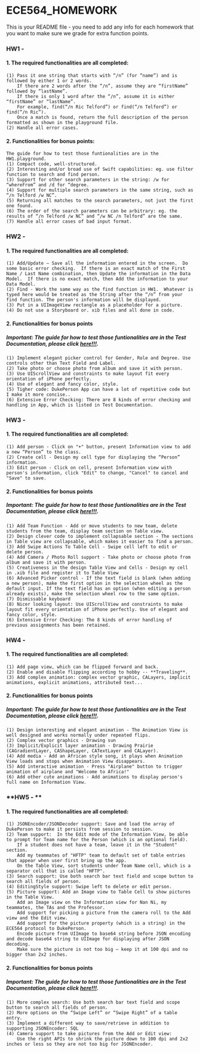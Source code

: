 #  ECE564_HOMEWORK
This is your README file - you need to add any info for each homework that you want to make sure we grade for extra function points.  
### HW1 -
#### 1. The required functionalities are all completed:
    (1) Pass it one string that starts with “/n” (for “name”) and is followed by either 1 or 2 words. 
        If there are 2 words after the “/n”, assume they are “firstName” followed by “lastName”.  
        If there is only 1 word after the “/n”, assume it is either “firstName” or “lastName”. 
        For example, find(“/n Ric Telford”) or find(“/n Telford”) or find(“/n Ric”). 
        Once a match is found, return the full description of the person formatted as shown in the playground file.
    (2) Handle all error cases.


#### 2. Functionalities for bonus points:
    The guide for how to test those funtionalities are in the HW1.playground.
    (1) Compact code, well-structured.
    (2) Interesting and/or broad use of Swift capabilities: eg. use filter function to search and find person.
    (3) Support for other search parameters in the string: /w for “whereFrom” and /d for “degree.
    (4) Support for multiple search parameters in the same string, such as “/n Telford /w NC”.
    (5) Returning all matches to the search parameters, not just the first one found.
    (6) The order of the search parameters can be arbitrary: eg. the results of “/n Telford /w NC” and “/w NC /n Telford” are the same.
    (7) Handle all error cases of bad input format.



### HW2 - 
#### 1. The required functionalities are all completed:
    (1) Add/Update – Save all the information entered in the screen.  Do some basic error checking.  If there is an exact match of the First Name / Last Name combination, then Update the information in the Data Model.  If there is no exact match, then Add the information to your Data Model.
    (2) Find - Work the same way as the find function in HW1.  Whatever is typed here would be treated as the String after the “/n” from your find function. The person's information will be displayed.
    (3) Put in a UIImageView rectangle as a placeholder for a picture. 
    (4) Do not use a Storyboard or. xib files and all done in code.

#### 2. Functionalities for bonus points
##### Important: The guide for how to test those funtionalities are in the Test Documentation, please click [here!!!](https://gitlab.oit.duke.edu/nn75/ece564_homework/blob/master/Test_Document/test_document.md).
    
    
    (1) Implement elegant picker control for Gender, Role and Degree. Use controls other than Text Field and Label.
    (2) Take photo or choose photo from album and save it with person.
    (3) Use UIScrollView and constraints to make layout fit every orientation of iPhone perfectly.
    (4) Use of elegant and fancy color, style.
    (5) Tigher code: DukePerson App can have a lot of repetitive code but I make it more concise..
    (6) Extensive Error Checking: There are 8 kinds of error checking and handling in App, which is listed in Test Documentation.
    


### HW3 - 
#### 1. The required functionalities are all completed:
    (1) Add person - Click on "+" button, present Information view to add a new “Person” to the class.
    (2) Create cell - Design my cell type for displaying the “Person” information.
    (3) Edit person - Click on cell, present Information view with person's information, click "Edit" to change, "Cancel" to cancel and "Save" to save.
    
#### 2. Functionalities for bonus points    
##### Important: The guide for how to test those funtionalities are in the Test Documentation, please click [here!!!](https://gitlab.oit.duke.edu/nn75/ece564_homework/blob/master/Test_Document/test_document.md).
    (1) Add Team Function - Add or move students to new team, delete students from the team, display team section on Table view.
    (2) Design clever code to implement collapsable section - The sections in Table view are collapsable, which makes it easier to find a person.
    (3) Add Swipe Actions To Table Cell - Swipe cell left to edit or delete person.
    (4) Add Camera / Photo Roll support - Take photo or choose photo from album and save it with person.
    (5) Creativeness in the design Table View and Cells - Design my cell in .xib file and register it to Table View
    (6) Advanced Picker control - If the text field is blank (when adding a new person), make the first option in the selection wheel as the default input. If the text field has an option (when editing a person already exists), make the selection wheel row to the same option.
    (7) Dismissable keyboard
    (8) Nicer looking layout: Use UIScrollView and constraints to make layout fit every orientation of iPhone perfectly. Use of elegant and fancy color, style.
    (6) Extensive Error Checking: The 8 kinds of error handling of previous assignments has been retained.


### HW4 - 
#### 1. The required functionalities are all completed:
    (1) Add page view, which can be flipped forward and back.
    (2) Enable and disable flipping according to hobby -- **Traveling**.
    (3) Add complex animation: complex vector graphic, CALayers, implicit animations, explicit animations, attributed text...
    
#### 2. Functionalities for bonus points
##### Important: The guide for how to test those funtionalities are in the Test Documentation, please click [here!!!](https://gitlab.oit.duke.edu/nn75/ece564_homework/blob/master/Test_Document/test_document.md).
    (1) Design interesting and elegant animation - The Animation View is well designed and works normally under repeated flips.
    (2) Complex vector graphics - Drawing sun
    (3) Implicit/Explicit layer animation - Drawing Prairie (CAGradientLayer, CAShapeLayer, CATextLayer and CALayer).
    (4) Add media - Add an African style song, it plays when Animation View loads and stops when Animation View disappears.
    (5) Add interactive animation - Press "Airplane" button to trigger animation of airplane and "Welcome to Africa!"
    (6) Add other cute animations - Add animations to display person's full name on Information View.
    
    

### **HW5 - **
#### 1. The required functionalities are all completed:
    (1) JSONEncoder/JSONDecoder support: Save and load the array of DukePerson to make it persists from session to session.
    (2) Team support:  In the Edit mode of the Information View, be able to prompt for Team name for the Person (which is an optional field). 
        If a student does not have a team, leave it in the "Student" section. 
        Add my teammates of "HFTP" team to default set of table entries that appear when user first bring up the app. 
        On the Table View, sort students under Team Name cell, which is a separator cell that is called "HFTP".
    (3) Search support: Use both search bar text field and scope button to search all fields of person.
    (4) EditingStyle support: Swipe left to delete or edit person.
    (5) Picture support: Add an Image view to Table Cell to show pictures in the Table View. 
        Add an Image view on the Information view for Nan Ni, my teammates, the TAs and the Professor. 
        Add support for picking a picture from the camera roll to the Add view and the Edit view. 
        Add support for the picture property (which is a string) in the ECE564 protocol to DukePerson.  
        Encode picture from UIImage to base64 string before JSON encoding and decode base64 string to UIImage for displaying after JSON decoding. 
        Make sure the picture is not too big – keep it at 100 dpi and no bigger than 2x2 inches.
    
#### 2. Functionalities for bonus points
##### Important: The guide for how to test those funtionalities are in the Test Documentation, please click [here!!!](https://gitlab.oit.duke.edu/nn75/ece564_homework/blob/master/Test_Document/test_document.md).
    (1) More complex search: Use both search bar text field and scope button to search all fields of person.
    (2) More options on the “Swipe Left” or “Swipe Right” of a table entry.
    (3) Implement a different way to save/retrieve in addition to supporting JSONEncoder: SQL
    (4) Camera support to take pictures from the Add or Edit view: 
        Use the right APIs to shrink the picture down to 100 dpi and 2x2 inches or less so they are not too big for JSONEncoder.

